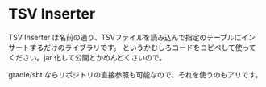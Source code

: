 # TSV Inserter

TSV Inserter は名前の通り、TSVファイルを読み込んで指定のテーブルにインサートするだけのライブラリです。
というかむしろコードをコピペして使ってください。jar 化して公開とかめんどくさいので。

gradle/sbt ならリポジトリの直接参照も可能なので、それを使うのもアリです。
